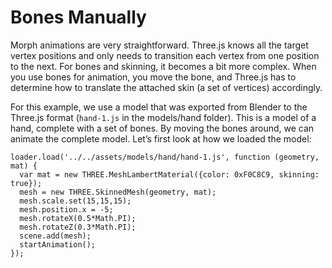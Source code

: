# Bones Manually

Morph animations are very straightforward. Three.js knows all the target vertex positions and only needs to transition each vertex from one position to the next. For bones and skinning, it becomes a bit more complex. When you use bones for animation, you move the bone, and Three.js has to determine how to translate the attached skin (a set of vertices) accordingly. 

For this example, we use a model that was exported from Blender to the Three.js format (`hand-1.js` in the models/hand folder). This is a model of a hand, complete with a set of bones. By moving the bones around, we can animate the complete model. Let’s first look at how we loaded the model:

```
loader.load('../../assets/models/hand/hand-1.js', function (geometry, mat) {
  var mat = new THREE.MeshLambertMaterial({color: 0xF0C8C9, skinning: true});
  mesh = new THREE.SkinnedMesh(geometry, mat);
  mesh.scale.set(15,15,15);
  mesh.position.x = -5;
  mesh.rotateX(0.5*Math.PI);
  mesh.rotateZ(0.3*Math.PI);
  scene.add(mesh);
  startAnimation();
});
```
